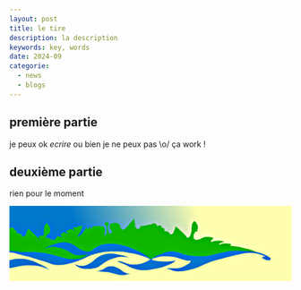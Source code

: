 ```yaml
---
layout: post
title: le tire
description: la description
keywords: key, words
date: 2024-09
categorie:
  - news
  - blogs
---
```

## première partie

je peux ok *ecrire* ou bien je ne peux pas \o/ ça work !

## deuxième partie

rien pour le moment

![tete de site](/src/static/img/tete-2006.png "rien")

